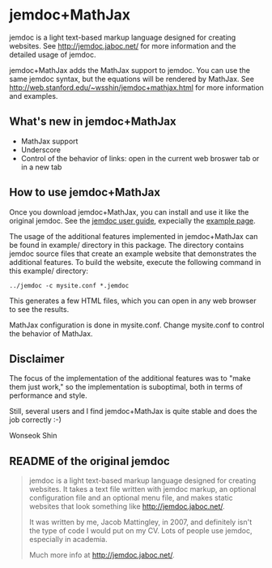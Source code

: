 jemdoc+MathJax
==============
jemdoc is a light text-based markup language designed for creating websites.  See http://jemdoc.jaboc.net/ for more information and the detailed usage of jemdoc.

jemdoc+MathJax adds the MathJax support to jemdoc.  You can use the same jemdoc syntax, but the equations will be rendered by MathJax.  See http://web.stanford.edu/~wsshin/jemdoc+mathjax.html for more information and examples. 

What's new in jemdoc+MathJax
--------------------------------------
- MathJax support
- Underscore
- Control of the behavior of links: open in the current web broswer tab or in a new tab

How to use jemdoc+MathJax
-------------------------
Once you download jemdoc+MathJax, you can install and use it like the original jemdoc.  See the [jemdoc user guide](http://jemdoc.jaboc.net/using.html), expecially the [example page](http://jemdoc.jaboc.net/example.html).

The usage of the additional features implemented in jemdoc+MathJax can be found in example/ directory in this package.  The directory contains jemdoc source files that create an example website that demonstrates the additional features.  To build the website, execute the following command in this example/ directory:

	../jemdoc -c mysite.conf *.jemdoc

This generates a few HTML files, which you can open in any web browser to see the results.  

MathJax configuration is done in mysite.conf.  Change mysite.conf to control the behavior of MathJax.

Disclaimer
----------
The focus of the implementation of the additional features was to "make them just work," so the implementation is suboptimal, both in terms of performance and style.  

Still, several users and I find jemdoc+MathJax is quite stable and does the job correctly :-)

Wonseok Shin

README of the original jemdoc
-----------------------------
> jemdoc is a light text-based markup language designed for creating websites. It
> takes a text file written with jemdoc markup, an optional configuration file and
> an optional menu file, and makes static websites that look something like
> http://jemdoc.jaboc.net/.
> 
> It was written by me, Jacob Mattingley, in 2007, and definitely isn't the type
> of code I would put on my CV. Lots of people use jemdoc, especially in academia.
> 
> Much more info at http://jemdoc.jaboc.net/.

